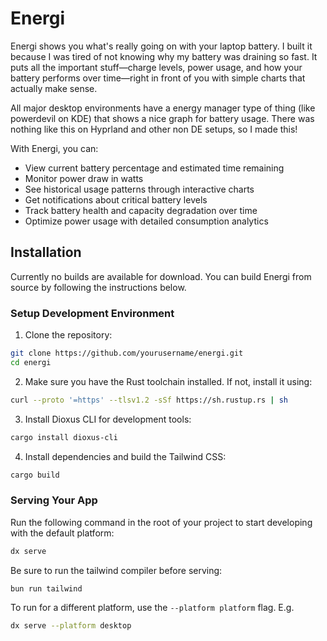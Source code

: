 # Energi

Energi shows you what's really going on with your laptop battery. I built it because I was tired of not knowing why my battery was draining so fast. It puts all the important stuff—charge levels, power usage, and how your battery performs over time—right in front of you with simple charts that actually make sense.

All major desktop environments have a energy manager type of thing (like powerdevil on KDE) that shows a nice graph for battery usage.
There was nothing like this on Hyprland and other non DE setups, so I made this!

With Energi, you can:

- View current battery percentage and estimated time remaining
- Monitor power draw in watts
- See historical usage patterns through interactive charts
- Get notifications about critical battery levels
- Track battery health and capacity degradation over time
- Optimize power usage with detailed consumption analytics

## Installation

Currently no builds are available for download. You can build Energi from source by following the instructions below.

### Setup Development Environment

1. Clone the repository:

```bash
git clone https://github.com/yourusername/energi.git
cd energi
```

2. Make sure you have the Rust toolchain installed. If not, install it using:

```bash
curl --proto '=https' --tlsv1.2 -sSf https://sh.rustup.rs | sh
```

3. Install Dioxus CLI for development tools:

```bash
cargo install dioxus-cli
```

4. Install dependencies and build the Tailwind CSS:

```bash
cargo build
```

### Serving Your App

Run the following command in the root of your project to start developing with the default platform:

```bash
dx serve
```

Be sure to run the tailwind compiler before serving:

```bash
bun run tailwind
```

To run for a different platform, use the `--platform platform` flag. E.g.

```bash
dx serve --platform desktop
```

